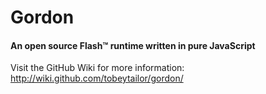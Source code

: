 Gordon
======

#### An open source Flash™ runtime written in pure JavaScript ####

Visit the GitHub Wiki for more information: http://wiki.github.com/tobeytailor/gordon/
